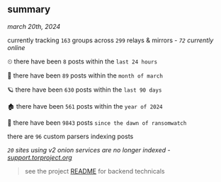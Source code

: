 
## summary
_march 20th, 2024_

currently tracking `163` groups across `299` relays & mirrors - _`72` currently online_

⏲ there have been `8` posts within the `last 24 hours`

🦈 there have been `89` posts within the `month of march`

🪐 there have been `630` posts within the `last 90 days`

🏚 there have been `561` posts within the `year of 2024`

🦕 there have been `9843` posts `since the dawn of ransomwatch`

there are `96` custom parsers indexing posts

_`20` sites using v2 onion services are no longer indexed - [support.torproject.org](https://support.torproject.org/onionservices/v2-deprecation/)_

> see the project [README](https://github.com/joshhighet/ransomwatch#ransomwatch--) for backend technicals
